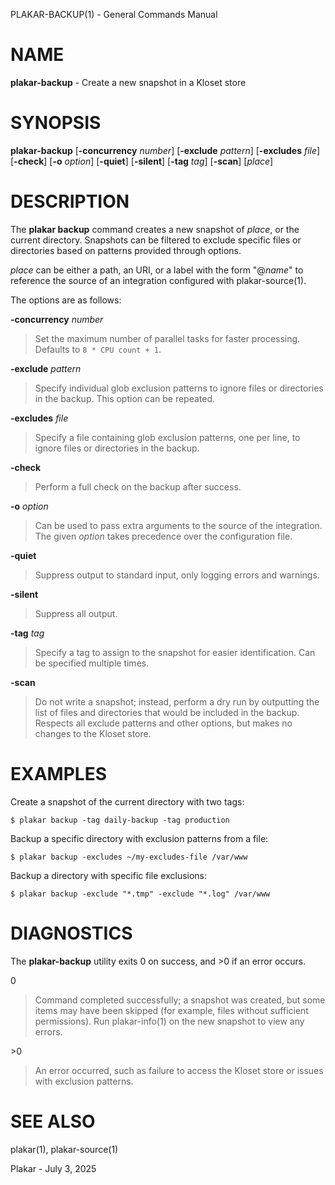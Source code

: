 PLAKAR-BACKUP(1) - General Commands Manual

# NAME

**plakar-backup** - Create a new snapshot in a Kloset store

# SYNOPSIS

**plakar-backup**
\[**-concurrency**&nbsp;*number*]
\[**-exclude**&nbsp;*pattern*]
\[**-excludes**&nbsp;*file*]
\[**-check**]
\[**-o**&nbsp;*option*]
\[**-quiet**]
\[**-silent**]
\[**-tag**&nbsp;*tag*]
\[**-scan**]
\[*place*]

# DESCRIPTION

The
**plakar backup**
command creates a new snapshot of
*place*,
or the current directory.
Snapshots can be filtered to exclude specific files or directories
based on patterns provided through options.

*place*
can be either a path, an URI, or a label with the form
"@*name*"
to reference the source of an integration configured with
plakar-source(1).

The options are as follows:

**-concurrency** *number*

> Set the maximum number of parallel tasks for faster processing.
> Defaults to
> `8 * CPU count + 1`.

**-exclude** *pattern*

> Specify individual glob exclusion patterns to ignore files or
> directories in the backup.
> This option can be repeated.

**-excludes** *file*

> Specify a file containing glob exclusion patterns, one per line, to
> ignore files or directories in the backup.

**-check**

> Perform a full check on the backup after success.

**-o** *option*

> Can be used to pass extra arguments to the source of the integration.
> The given
> *option*
> takes precedence over the configuration file.

**-quiet**

> Suppress output to standard input, only logging errors and warnings.

**-silent**

> Suppress all output.

**-tag** *tag*

> Specify a tag to assign to the snapshot for easier identification.
> Can be specified multiple times.

**-scan**

> Do not write a snapshot; instead, perform a dry run by outputting the list of
> files and directories that would be included in the backup.
> Respects all exclude patterns and other options, but makes no changes to the
> Kloset store.

# EXAMPLES

Create a snapshot of the current directory with two tags:

	$ plakar backup -tag daily-backup -tag production

Backup a specific directory with exclusion patterns from a file:

	$ plakar backup -excludes ~/my-excludes-file /var/www

Backup a directory with specific file exclusions:

	$ plakar backup -exclude "*.tmp" -exclude "*.log" /var/www

# DIAGNOSTICS

The **plakar-backup** utility exits&#160;0 on success, and&#160;&gt;0 if an error occurs.

0

> Command completed successfully; a snapshot was created, but some items may have
> been skipped (for example, files without sufficient permissions).
> Run
> plakar-info(1)
> on the new snapshot to view any errors.

&gt;0

> An error occurred, such as failure to access the Kloset store or issues
> with exclusion patterns.

# SEE ALSO

plakar(1),
plakar-source(1)

Plakar - July 3, 2025
